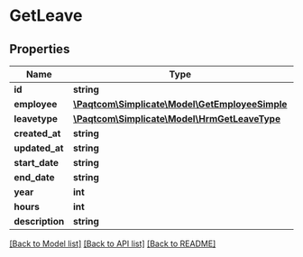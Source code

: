 # GetLeave

## Properties

 Name            | Type                                                                | Description | Notes      
-----------------|---------------------------------------------------------------------|-------------|------------
 **id**          | **string**                                                          |             | [optional] 
 **employee**    | [**\Paqtcom\Simplicate\Model\GetEmployeeSimple**](GetEmployeeSimple.md) |             | [optional] 
 **leavetype**   | [**\Paqtcom\Simplicate\Model\HrmGetLeaveType**](HrmGetLeaveType.md)     |             | [optional] 
 **created_at**  | **string**                                                          |             | [optional] 
 **updated_at**  | **string**                                                          |             | [optional] 
 **start_date**  | **string**                                                          |             | [optional] 
 **end_date**    | **string**                                                          |             | [optional] 
 **year**        | **int**                                                             |             | [optional] 
 **hours**       | **int**                                                             |             | [optional] 
 **description** | **string**                                                          |             | [optional] 

[[Back to Model list]](../README.md#documentation-for-models) [[Back to API list]](../README.md#documentation-for-api-endpoints) [[Back to README]](../README.md)


